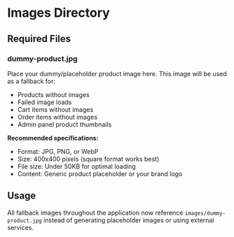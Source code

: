 # Images Directory

## Required Files

### dummy-product.jpg
Place your dummy/placeholder product image here. This image will be used as a fallback for:
- Products without images
- Failed image loads
- Cart items without images
- Order items without images
- Admin panel product thumbnails

**Recommended specifications:**
- Format: JPG, PNG, or WebP
- Size: 400x400 pixels (square format works best)
- File size: Under 50KB for optimal loading
- Content: Generic product placeholder or your brand logo

## Usage
All fallback images throughout the application now reference `images/dummy-product.jpg` instead of generating placeholder images or using external services.
